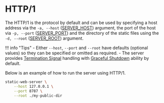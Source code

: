 # HTTP/1

The HTTP/1 is the protocol by default and can be used by specifying a host address via the `-a, --host` ([SERVER_HOST](./../configuration/environment-variables.md#server_host)) argument, the port of the host via `-p, --port` ([SERVER_PORT](./../configuration/environment-variables.md#server_port)) and the directory of the static files using the `-d, --root` ([SERVER_ROOT](./../configuration/environment-variables.md#server_root)) argument.

!!! info "Tips"
    - Either `--host`, `--port` and `--root` have defaults (optional values) so they can be specified or omitted as required.
    - The server provides [Termination Signal](https://www.gnu.org/software/libc/manual/html_node/Termination-Signals.html) handling with [Graceful Shutdown](https://cloud.google.com/blog/products/containers-kubernetes/kubernetes-best-practices-terminating-with-grace) ability by default.

Below is an example of how to run the server using HTTP/1.

```sh
static-web-server \
    --host 127.0.0.1 \
    --port 8787 \
    --root ./my-public-dir
```
